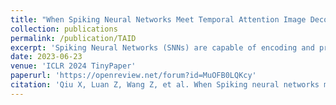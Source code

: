 ```yaml
---
title: "When Spiking Neural Networks Meet Temporal Attention Image Decoding and Adaptive Spiking Neuron"
collection: publications
permalink: /publication/TAID
excerpt: 'Spiking Neural Networks (SNNs) are capable of encoding and processing temporal information in a biologically plausible way. However, most existing SNN-based methods for image tasks do not fully exploit this feature. Moreover, they often overlook the role of adaptive threshold in spiking neurons, which can enhance their dynamic behavior and learning ability. To address these issues, we propose a novel method for image decoding based on temporal attention (TAID) and an adaptive Leaky-Integrate-and-Fire (ALIF) neuron model. Our method leverages the temporal information of SNN outputs to generate high-quality images that surpass the state-of-the-art (SOTA) in terms of Inception score, Fréchet Inception Distance, and Fréchet Autoencoder Distance. Furthermore, our ALIF neuron model achieves remarkable classification accuracy on MNIST (99.78\%) and CIFAR-10 (93.89\%) datasets, demonstrating the effectiveness of learning adaptive thresholds for spiking neurons.'
date: 2023-06-23
venue: 'ICLR 2024 TinyPaper'
paperurl: 'https://openreview.net/forum?id=MuOFB0LQKcy'
citation: 'Qiu X, Luan Z, Wang Z, et al. When Spiking neural networks meet temporal attention image decoding and adaptive spiking neuron[J]. ICLR 2024'
---
```



